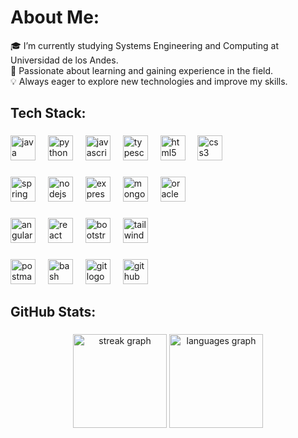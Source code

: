 # About Me:

🎓 I’m currently studying Systems Engineering and Computing at Universidad de los Andes.  
🚀 Passionate about learning and gaining experience in the field.  
💡 Always eager to explore new technologies and improve my skills.  

###
<h2 align="left">Tech Stack:</h2>

###

<div align="left">
  <img src="https://cdn.jsdelivr.net/gh/devicons/devicon/icons/java/java-original.svg" height="40" alt="java logo" />

  <img width="12" />
  <img src="https://cdn.jsdelivr.net/gh/devicons/devicon/icons/python/python-original.svg" height="40" alt="python logo" />

  <img width="12" />
  <img src="https://cdn.jsdelivr.net/gh/devicons/devicon/icons/javascript/javascript-original.svg" height="40" alt="javascript logo" />
  <img width="12" />

  <img src="https://cdn.jsdelivr.net/gh/devicons/devicon/icons/typescript/typescript-original.svg" height="40" alt="typescript logo" />

  <img width="12" />
  <img src="https://cdn.jsdelivr.net/gh/devicons/devicon/icons/html5/html5-original.svg" height="40" alt="html5 logo" />
  <img width="12" />
  <img src="https://cdn.jsdelivr.net/gh/devicons/devicon/icons/css3/css3-original.svg" height="40" alt="css3 logo" />

</div>


###

<div align="left">

  <img src="https://cdn.jsdelivr.net/gh/devicons/devicon/icons/spring/spring-original.svg" height="40" alt="spring logo" />

  <img width="12" />

  <img src="https://cdn.jsdelivr.net/gh/devicons/devicon/icons/nodejs/nodejs-original.svg" height="40" alt="nodejs logo" />
  <img width="12" />
  <img src="https://skillicons.dev/icons?i=express" height="40" alt="express logo" />
  <img width="12" />
  <img src="https://cdn.jsdelivr.net/gh/devicons/devicon/icons/mongodb/mongodb-original.svg" height="40" alt="mongodb logo" />
 
  <img width="12" />
  <img src="https://cdn.jsdelivr.net/gh/devicons/devicon/icons/oracle/oracle-original.svg" height="40" alt="oracle logo" />

</div>

###

<div align="left">

  <img src="https://cdn.jsdelivr.net/gh/devicons/devicon/icons/angularjs/angularjs-original.svg" height="40" alt="angular logo" />

  <img width="12" />
  
  <img src="https://cdn.jsdelivr.net/gh/devicons/devicon/icons/react/react-original.svg" height="40" alt="react logo" />
 
  <img width="12" />
  
  <img src="https://cdn.jsdelivr.net/gh/devicons/devicon/icons/bootstrap/bootstrap-original.svg" height="40" alt="bootstrap logo" />

  <img width="12" />

  <img src="https://skillicons.dev/icons?i=tailwind" height="40" alt="tailwindcss logo" />
</div>

###

<div align="left">
  
  <img src="https://cdn.simpleicons.org/postman/FF6C37" height="40" alt="postman logo" />

  <img width="12" />
  
  <img src="https://cdn.simpleicons.org/gnubash/4EAA25" height="40" alt="bash logo" />

  <img width="12" />

  <img src="https://cdn.simpleicons.org/git/F05032" height="40" alt="git logo" />

  <img width="12" />

  <img src="https://skillicons.dev/icons?i=github" height="40" alt="github logo" />

</div>

###

<h2 align="left">GitHub Stats:</h2>

###

<div align="center">
  <img src="https://streak-stats.demolab.com?user=taguilera11&locale=en&mode=daily&theme=dracula&hide_border=false&border_radius=5&order=3" height="150" alt="streak graph"  />
  <img src="https://github-readme-stats.vercel.app/api/top-langs?username=taguilera11&locale=en&hide_title=false&layout=compact&card_width=320&langs_count=5&theme=dracula&hide_border=false&order=2" height="150" alt="languages graph"  />
</div>

